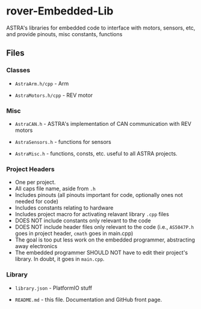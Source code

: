 # rover-Embedded-Lib

ASTRA's libraries for embedded code to interface with motors, sensors, etc, and provide pinouts, misc
constants, functions

## Files

### Classes

- `AstraArm.h/cpp` - Arm

- `AstraMotors.h/cpp` - REV motor

### Misc

- `AstraCAN.h` - ASTRA's implementation of CAN communication with REV motors

- `AstraSensors.h` - functions for sensors

- `AstraMisc.h` - functions, consts, etc. useful to all ASTRA projects.

### Project Headers

- One per project.
- All caps file name, aside from `.h`
- Includes pinouts (all pinouts important for code, optionally ones not needed for code)
- Includes constants relating to hardware
- Includes project macro for activating relavant library `.cpp` files
- DOES NOT include constants only relevant to the code
- DOES NOT include header files only relevant to the code (i.e., `AS5047P.h` goes in project header, `cmath` goes in main.cpp)
- The goal is too put less work on the embedded programmer, abstracting away electronics
- The embedded programmer SHOULD NOT have to edit their project's library. In doubt, it goes in `main.cpp`.

### Library

- `library.json` - PlatformIO stuff

- `README.md` - this file. Documentation and GitHub front page.
